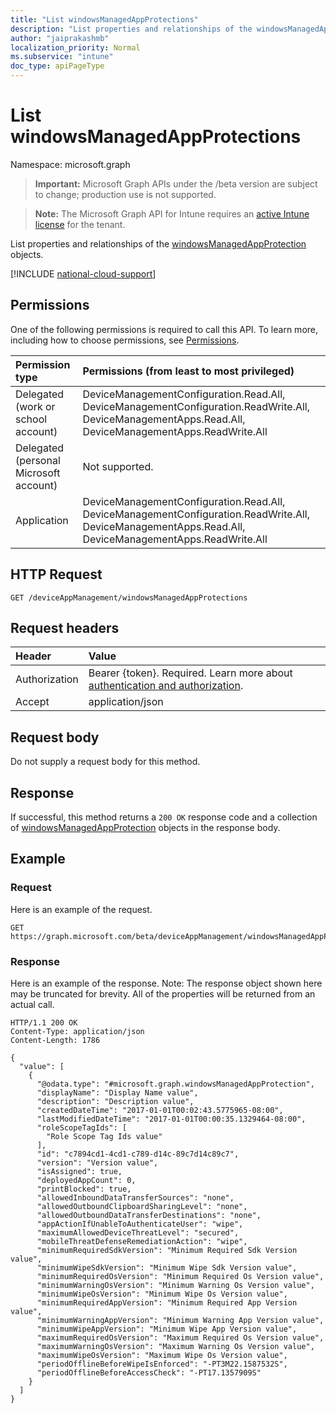 ```yaml
---
title: "List windowsManagedAppProtections"
description: "List properties and relationships of the windowsManagedAppProtection objects."
author: "jaiprakashmb"
localization_priority: Normal
ms.subservice: "intune"
doc_type: apiPageType
---
```


# List windowsManagedAppProtections

Namespace: microsoft.graph

> **Important:** Microsoft Graph APIs under the /beta version are subject to change; production use is not supported.

> **Note:** The Microsoft Graph API for Intune requires an [active Intune license](https://go.microsoft.com/fwlink/?linkid=839381) for the tenant.

List properties and relationships of the [windowsManagedAppProtection](../resources/intune-mam-windowsmanagedappprotection.md) objects.

[!INCLUDE [national-cloud-support](../../includes/all-clouds.md)]

## Permissions
One of the following permissions is required to call this API. To learn more, including how to choose permissions, see [Permissions](/graph/permissions-reference).

|Permission type|Permissions (from least to most privileged)|
|:---|:---|
|Delegated (work or school account)|DeviceManagementConfiguration.Read.All, DeviceManagementConfiguration.ReadWrite.All, DeviceManagementApps.Read.All, DeviceManagementApps.ReadWrite.All|
|Delegated (personal Microsoft account)|Not supported.|
|Application|DeviceManagementConfiguration.Read.All, DeviceManagementConfiguration.ReadWrite.All, DeviceManagementApps.Read.All, DeviceManagementApps.ReadWrite.All|

## HTTP Request
<!-- {
  "blockType": "ignored"
}
-->
``` http
GET /deviceAppManagement/windowsManagedAppProtections
```

## Request headers
|Header|Value|
|:---|:---|
|Authorization|Bearer {token}. Required. Learn more about [authentication and authorization](/graph/auth/auth-concepts).|
|Accept|application/json|

## Request body
Do not supply a request body for this method.

## Response
If successful, this method returns a `200 OK` response code and a collection of [windowsManagedAppProtection](../resources/intune-mam-windowsmanagedappprotection.md) objects in the response body.

## Example

### Request
Here is an example of the request.
``` http
GET https://graph.microsoft.com/beta/deviceAppManagement/windowsManagedAppProtections
```

### Response
Here is an example of the response. Note: The response object shown here may be truncated for brevity. All of the properties will be returned from an actual call.
``` http
HTTP/1.1 200 OK
Content-Type: application/json
Content-Length: 1786

{
  "value": [
    {
      "@odata.type": "#microsoft.graph.windowsManagedAppProtection",
      "displayName": "Display Name value",
      "description": "Description value",
      "createdDateTime": "2017-01-01T00:02:43.5775965-08:00",
      "lastModifiedDateTime": "2017-01-01T00:00:35.1329464-08:00",
      "roleScopeTagIds": [
        "Role Scope Tag Ids value"
      ],
      "id": "c7894cd1-4cd1-c789-d14c-89c7d14c89c7",
      "version": "Version value",
      "isAssigned": true,
      "deployedAppCount": 0,
      "printBlocked": true,
      "allowedInboundDataTransferSources": "none",
      "allowedOutboundClipboardSharingLevel": "none",
      "allowedOutboundDataTransferDestinations": "none",
      "appActionIfUnableToAuthenticateUser": "wipe",
      "maximumAllowedDeviceThreatLevel": "secured",
      "mobileThreatDefenseRemediationAction": "wipe",
      "minimumRequiredSdkVersion": "Minimum Required Sdk Version value",
      "minimumWipeSdkVersion": "Minimum Wipe Sdk Version value",
      "minimumRequiredOsVersion": "Minimum Required Os Version value",
      "minimumWarningOsVersion": "Minimum Warning Os Version value",
      "minimumWipeOsVersion": "Minimum Wipe Os Version value",
      "minimumRequiredAppVersion": "Minimum Required App Version value",
      "minimumWarningAppVersion": "Minimum Warning App Version value",
      "minimumWipeAppVersion": "Minimum Wipe App Version value",
      "maximumRequiredOsVersion": "Maximum Required Os Version value",
      "maximumWarningOsVersion": "Maximum Warning Os Version value",
      "maximumWipeOsVersion": "Maximum Wipe Os Version value",
      "periodOfflineBeforeWipeIsEnforced": "-PT3M22.1587532S",
      "periodOfflineBeforeAccessCheck": "-PT17.1357909S"
    }
  ]
}
```
